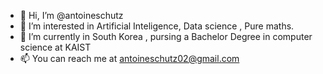- 👋 Hi, I’m @antoineschutz
- 👀 I’m interested in Artificial Inteligence, Data science , Pure maths.
- 🌱 I’m currently in South Korea , pursing a Bachelor Degree in computer science at KAIST 
- 📫 You can reach me at antoineschutz02@gmail.com

